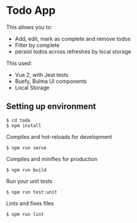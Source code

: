 # Todo App

This allows you to:
 - Add, edit, mark as complete and remove todos
 - Filter by complete
 - persist todos across refreshes by local storage

This used:
- Vue 2, with Jest tests
- Buefy, Bulma UI components
- Local Storage

## Setting up environment

```shell
$ cd todo
$ npm install
```

Compiles and hot-reloads for development
```shell
$ npm run serve
```

Compiles and minifies for production
```shell
$ npm run build
```

Run your unit tests
```shell
$ npm run test:unit
```

Lints and fixes files
```shell
$ npm run lint
```